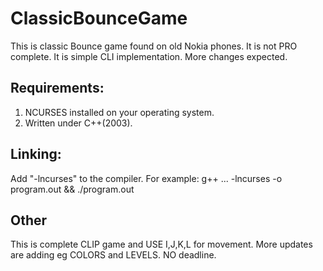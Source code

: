 # ClassicBounceGame
This is classic Bounce game found on old Nokia phones. It is not PRO complete. It is simple CLI implementation. More changes expected.

## Requirements:
1. NCURSES installed on your operating system.
2. Written under C++(2003).

## Linking:
Add "-lncurses" to the compiler. For example: g++ ... -lncurses -o program.out && ./program.out

## Other
This is complete CLIP game and USE I,J,K,L for movement. More updates are adding eg COLORS and LEVELS.
NO deadline.
